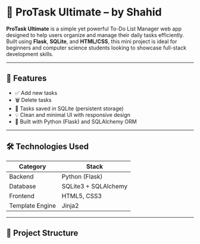 # 📝 ProTask Ultimate – by Shahid

**ProTask Ultimate** is a simple yet powerful To-Do List Manager web app designed to help users organize and manage their daily tasks efficiently. Built using **Flask**, **SQLite**, and **HTML/CSS**, this mini project is ideal for beginners and computer science students looking to showcase full-stack development skills.

---

## 🚀 Features

- ✅ Add new tasks
- 🗑️ Delete tasks
- 💾 Tasks saved in SQLite (persistent storage)
- 💡 Clean and minimal UI with responsive design
- 🧩 Built with Python (Flask) and SQLAlchemy ORM

---

## 🛠️ Technologies Used

| Category     | Stack             |
|--------------|------------------|
| Backend      | Python (Flask)   |
| Database     | SQLite3 + SQLAlchemy |
| Frontend     | HTML5, CSS3      |
| Template Engine | Jinja2         |

---

## 📁 Project Structure

